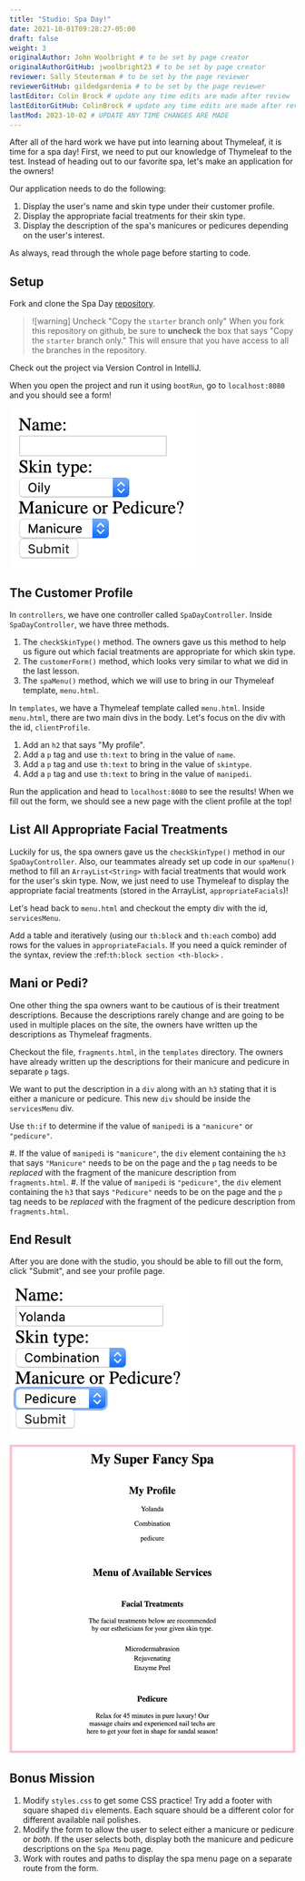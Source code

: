 ```yaml
---
title: "Studio: Spa Day!"
date: 2021-10-01T09:28:27-05:00
draft: false
weight: 3
originalAuthor: John Woolbright # to be set by page creator
originalAuthorGitHub: jwoolbright23 # to be set by page creator
reviewer: Sally Steuterman # to be set by the page reviewer
reviewerGitHub: gildedgardenia # to be set by the page reviewer
lastEditor: Colin Brock # update any time edits are made after review
lastEditorGitHub: ColinBrock # update any time edits are made after review
lastMod: 2023-10-02 # UPDATE ANY TIME CHANGES ARE MADE
---
```


After all of the hard work we have put into learning about Thymeleaf, it is time for a spa day! First, we need to put our knowledge of Thymeleaf to the test. Instead of heading out to our favorite spa, let's make an application for the
owners!

Our application needs to do the following:

1. Display the user's name and skin type under their customer profile.
1. Display the appropriate facial treatments for their skin type.
1. Display the description of the spa's manicures or pedicures depending on the user's interest.

As always, read through the whole page before starting to code.

## Setup

Fork and clone the Spa Day [repository](https://github.com/LaunchCodeEducation/Java17-SpaDay).

> ![warning] Uncheck "Copy the `starter` branch only"
> When you fork this repository on github, be sure to **uncheck** the box that says
> "Copy the `starter` branch only." This will ensure that you have access to all
> the branches in the repository.

Check out the project via Version Control in IntelliJ.

When you open the project and run it using `bootRun`, go to `localhost:8080` and you should see a form!

![Image showing an empty form with three fields for name, skin type, and whether the person wants a pedicure or manicure.](pictures/startingform.png?classes=border)

## The Customer Profile

In `controllers`, we have one controller called `SpaDayController`. Inside
`SpaDayController`, we have three methods.

1. The `checkSkinType()` method. The owners gave us this method to help us figure out which facial treatments are appropriate for which skin type.
1. The `customerForm()` method, which looks very similar to what we did in the last lesson.
1. The `spaMenu()` method, which we will use to bring in our Thymeleaf template, `menu.html`.

In `templates`, we have a Thymeleaf template called `menu.html`. Inside `menu.html`, there are two main divs in the body. Let's focus on the div with the id, `clientProfile`.

1. Add an `h2` that says "My profile".
1. Add a `p` tag and use `th:text` to bring in the value of `name`.
1. Add a `p` tag and use `th:text` to bring in the value of `skintype`.
1. Add a `p` tag and use `th:text` to bring in the value of `manipedi`.

Run the application and head to `localhost:8080` to see the results! When we fill out the form, we should see a new page with the client profile at the top!

## List All Appropriate Facial Treatments

Luckily for us, the spa owners gave us the `checkSkinType()` method in our `SpaDayController`. Also, our teammates already set up code in our
`spaMenu()` method to fill an `ArrayList<String>` with facial treatments that would work for the user's skin type. Now, we just need to use Thymeleaf to display the appropriate facial treatments (stored in the ArrayList, `appropriateFacials`)!

Let's head back to `menu.html` and checkout the empty div with the id, `servicesMenu`.

Add a table and iteratively (using our `th:block` and `th:each` combo) add
rows for the values in `appropriateFacials`. If you need a quick reminder of
the syntax, review the :ref:`th:block section <th-block>` .

## Mani or Pedi?

One other thing the spa owners want to be cautious of is their treatment
descriptions. Because the descriptions rarely change and are going to be used
in multiple places on the site, the owners have written up the descriptions as
Thymeleaf fragments.

Checkout the file, `fragments.html`, in the `templates` directory. The
owners have already written up the descriptions for their manicure and pedicure
in separate `p` tags.

We want to put the description in a `div` along with an `h3` stating that
it is either a manicure or pedicure. This new `div` should be inside the
`servicesMenu` div.

Use `th:if` to determine if the value of `manipedi` is a `"manicure"` or
`"pedicure"`.

#. If the value of `manipedi` is `"manicure"`, the `div` element containing the `h3` that says `"Manicure"` needs to be on the page and the `p` tag needs to be *replaced* with the fragment of the manicure description from `fragments.html`.
#. If the value of `manipedi` is `"pedicure"`, the `div` element containing the `h3` that says `"Pedicure"` needs to be on the page and the `p` tag needs to be *replaced* with the fragment of the pedicure description from `fragments.html`.

## End Result

After you are done with the studio, you should be able to fill out the form,
click "Submit", and see your profile page.

![Form completed with the name, "Yolanda", combination skin and a preference for pedicures.](pictures/completedform.png?classes=border)

![Profile showing Yolanda's information, recommended facial treatments, and pedicure description.](pictures/endresultprofilepage.png?classes=border)

## Bonus Mission

1. Modify `styles.css` to get some CSS practice! Try add a footer with square shaped `div` elements. Each square should be a different color for different available nail polishes.
1. Modify the form to allow the user to select either a manicure or pedicure or *both*. If the user selects both, display both the manicure and pedicure descriptions on the `Spa Menu` page.
1. Work with routes and paths to display the spa menu page on a separate route from the form.
